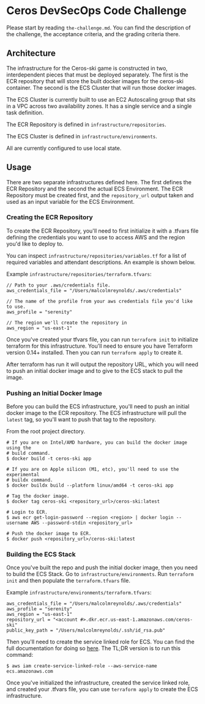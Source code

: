 # Ceros DevSecOps Code Challenge

Please start by reading `the-challenge.md`.  You can find the description of
the challenge, the acceptance criteria, and the grading criteria there.

## Architecture

The infrastructure for the Ceros-ski game is constructed in two, interdependent
pieces that must be deployed separately.  The first is the ECR repository that
will store the built docker images for the ceros-ski container.  The second is
the ECS Cluster that will run those docker images.

The ECS Cluster is currently built to use an EC2 Autoscaling group that sits in
a VPC across two availability zones.  It has a single service and a single task
definition.

The ECR Repository is defined in `infrastructure/repositories`.

The ECS Cluster is defined in `infrastructure/environments`.

All are currently configured to use local state.

## Usage

There are two separate infrastructures defined here.  The first defines the ECR
Repository and the second the actual ECS Environment.  The ECR Repository must
be created first, and the `repository_url` output taken and used as an input
variable for the ECS Environment.

### Creating the ECR Repository

To create the ECR Repository, you'll need to first initialize it with a .tfvars
file defining the credentials you want to use to access AWS and the region
you'd like to deploy to.

You can inspect `infrastructure/repositories/variables.tf` for a list of
required variables and attendant descriptions.  An example is shown below.

Example `infrastructure/repositories/terraform.tfvars`:
```
// Path to your .aws/credentials file.
aws_credentials_file = "/Users/malcolmreynolds/.aws/credentials"

// The name of the profile from your aws credentials file you'd like to use.
aws_profile = "serenity"

// The region we'll create the repository in
aws_region = "us-east-1"
```

Once you've created your tfvars file, you can run `terraform init` to
initialize terraform for this infrastructure.  You'll need to ensure you have
Terraform version 0.14+ installed.  Then you can run `terraform apply` to
create it.

After terraform has run it will output the repository URL, which you will need
to push an initial docker image and to give to the ECS stack to pull the image.

### Pushing an Initial Docker Image

Before you can build the ECS infrastructure, you'll need to push an initial
docker image to the ECR repository.  The ECS infrastructure will pull the
`latest` tag, so you'll want to push that tag to the repository.

From the root project directory.
```
# If you are on Intel/AMD hardware, you can build the docker image using the
# build command.
$ docker build -t ceros-ski app 

# If you are on Apple silicon (M1, etc), you'll need to use the experimental
# buildx command.
$ docker buildx build --platform linux/amd64 -t ceros-ski app

# Tag the docker image.
$ docker tag ceros-ski <repository_url>/ceros-ski:latest

# Login to ECR.  
$ aws ecr get-login-password --region <region> | docker login --username AWS --password-stdin <repository_url> 

# Push the docker image to ECR.
$ docker push <repository_url>/ceros-ski:latest
```

### Building the ECS Stack

Once you've built the repo and push the initial docker image, then you need to
build the ECS Stack.  Go to `infrastructure/environments`.  Run `terraform init` and
then populate the `terraform.tfvars` file.

Example `infrastructure/environments/terraform.tfvars`:
```
aws_credentials_file = "/Users/malcolmreynolds/.aws/credentials"
aws_profile = "serenity"
aws_region = "us-east-1"
repository_url = "<account #>.dkr.ecr.us-east-1.amazonaws.com/ceros-ski"
public_key_path = "/Users/malcolmreynolds/.ssh/id_rsa.pub"
```

Then you'll need to create the service linked role for ECS.  You can find the
full documentation for doing so
[here](https://docs.aws.amazon.com/AmazonECS/latest/developerguide/using-service-linked-roles.html).
The TL;DR version is to run this command:

```
$ aws iam create-service-linked-role --aws-service-name ecs.amazonaws.com
```

Once you've initialized the infrastructure, created the service linked role,
and created your .tfvars file, you can use `terraform apply` to create the ECS
infrastructure.
